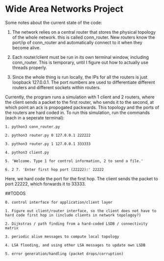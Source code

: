 # Wide Area Networks Project

Some notes about the current state of the code:

1. The network relies on a central router that stores the physical topology of the whole network. this is called conn_router. New routers know the port/ip of conn_router and automatically connect to it when they become alive. 



2. Each router/client must be run in its own terminal window, including conn_router. This is temporary, until I figure out how to actually use threads properly. 

3. Since the whole thing is run locally, the IPs for all the routers is just loopback 127.0.0.1. The port numbers are used to differentiate different routers and different sockets within routers. 

Currently, the program runs a simulation with 1 client and 2 routers, where the client sends a packet to the first router, who sends it to the second, at which point an ack is propogated packwards. This topology and the ports of the routers are hard coded in. To run this simulation, run the commands (each in a seperate terminal): 
```
1. python3 conn_router.py  
```
```
2. python3 router.py 0 127.0.0.1 222222
```
```
3. python3 router.py 1 127.0.0.1 333333 
```
```
4. python3 client.py 
```
```
5. 'Welcome. Type 1 for control information, 2 to send a file.' 
```
```
6. 2 7. 'Enter first hop port (22222):' 22222 
```
Here, we hard code the port for the first hop. The client sends the packet to port 22222, which forwards it to 33333.

##TODOS
```
0. control interface for application/client layer 
```
```
1. Figure out client/router interface, so the client does not have to hard code first hop in (include clients in network topologoy?)
```
```
2. Dijkstras / path finding from a hard-coded LSDB / connectivity matrix 
```
```
3. periodic alive messages to compute local topology 
```
```
4. LSA flooding, and using other LSA messages to update own LSDB 
```
```
5. error generation/handling (packet drops/corruption)
```

    

